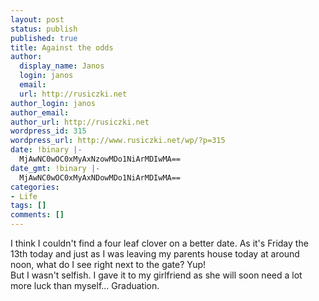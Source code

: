 ```yaml
---
layout: post
status: publish
published: true
title: Against the odds
author:
  display_name: Janos
  login: janos
  email: 
  url: http://rusiczki.net
author_login: janos
author_email: 
author_url: http://rusiczki.net
wordpress_id: 315
wordpress_url: http://www.rusiczki.net/wp/?p=315
date: !binary |-
  MjAwNC0wOC0xMyAxNzowMDo1NiArMDIwMA==
date_gmt: !binary |-
  MjAwNC0wOC0xMyAxNDowMDo1NiArMDIwMA==
categories:
- Life
tags: []
comments: []
---
```

<p>I think I couldn't find a four leaf clover on a better date. As it's Friday the 13th today and just as I was leaving my parents house today at around noon, what do I see right next to the gate? Yup!<br />
But I wasn't selfish. I gave it to my girlfriend as she will soon need a lot more luck than myself... Graduation.</p>
